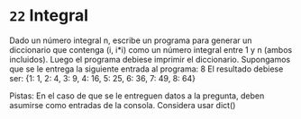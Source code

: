 # `22` Integral

Dado un número integral n, escribe un programa para generar un diccionario que contenga (i, i*i) como un número integral entre 1 y n (ambos incluidos). Luego el programa debiese imprimir el diccionario.
Supongamos que se le entrega la siguiente entrada al programa:
8
El resultado debiese ser:
{1: 1, 2: 4, 3: 9, 4: 16, 5: 25, 6: 36, 7: 49, 8: 64}

Pistas:
En el caso de que se le entreguen datos a la pregunta, deben asumirse como entradas de la consola. 
Considera usar dict()
